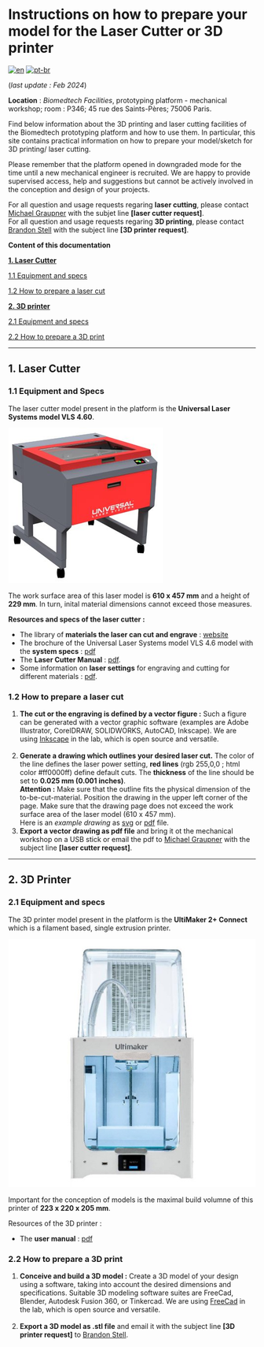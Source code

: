 # Instructions on how to prepare your model for the Laser Cutter or 3D printer

[![en](https://img.shields.io/badge/lang-en-blue.svg)](README.md)
[![pt-br](https://img.shields.io/badge/lang-fr-green.svg)](README.fr.md)

(*last update : Feb 2024*)

**Location** : *Biomedtech Facilities*, prototyping platform - mechanical workshop; room : P346; 45 rue des Saints-Pères; 75006 Paris.

Find below information about the 3D printing and  laser cutting facilities of the Biomedtech prototyping platform and how to use them. In particular, this site contains practical information on how to prepare your model/sketch for 3D printing/ laser cutting. 

Please remember that the platform opened in downgraded mode for the time until a new mechanical engineer is recruited. We are happy to provide supervised access, help and suggestions but cannot be actively involved in the conception and design of your projects. 

For all question and usage requests regaring **laser cutting**, please contact [Michael Graupner](mailto:michael.graupner@u-paris.fr) with the subjet line **[laser cutter request]**. <br>
For all question and usage requests regaring **3D printing**, please contact [Brandon Stell](mailto:brandon.stell@u-paris.fr) with the subject line **[3D printer request]**.

**Content of this documentation**

[**1. Laser Cutter**](#1-laser-cutter)

[1.1 Equipment and specs](#11-equipment-and-specs)

[1.2 How to prepare a laser cut](#12-how-to-prepare-a-laser-cut)

[**2. 3D printer**](#2-3d-printer)

[2.1 Equipment and specs](#21-equipment-and-specs)

[2.2 How to prepare a 3D print](#22-how-to-prepare-a-3d-print)



-----

## 1. Laser Cutter

### 1.1 Equipment and Specs

The laser cutter model present in the platform is the **Universal Laser Systems model VLS 4.60**. 

![Universal Laser Systems model VLS 4.60](misc/laser-img.jpg)

The work surface area of this laser model is  **610 x 457 mm** and a height of **229 mm**. In turn, inital material dimensions cannot exceed those measures. 

**Resources and specs of the laser cutter :** <br> 

* The library of **materials the laser can cut and engrave** :  [website](https://www.ulsinc.com/material/materials-library)
* The brochure of the Universal Laser Systems model VLS 4.6 model with the **system specs** : [pdf](misc/Brochure_ULS_VLS4.60.pdf)
* The **Laser Cutter Manual** : [pdf](misc/VLS460_Laser_Cutter_Manual.pdf). 
* Some information on **laser settings** for engraving and cutting for different materials : [pdf](misc/Universal-Laser-Engraver-Settings-1_13_2020.pdf).  



### 1.2 How to prepare a laser cut

1. **The cut or the engraving is defined by a vector figure :** Such a figure can be generated with a vector graphic software (examples are Adobe Illustrator, CorelDRAW, SOLIDWORKS, AutoCAD, Inkscape). We are using [Inkscape](https://inkscape.org/) in the lab, which is open source and versatile. <br><br>
2. **Generate a drawing which outlines your desired laser cut.** The color of the line defines the laser power setting, **red lines** (rgb 255,0,0 ; html color #ff0000ff) define default cuts. The **thickness** of the line should be set to **0.025 mm (0.001 inches)**. <br> **Attention :** Make sure that the outline fits the physical dimension of the to-be-cut-material. Position the drawing in the upper left corner of the page. Make sure that the drawing page does not exceed the work surface area of the laser model (610 x 457 mm). <br>
   Here is an *example drawing* as [svg](misc/mirrorShape.svg) or [pdf](misc/mirrorShape.pdf) file. 
3. **Export a vector drawing as pdf file** and bring it ot the mechanical workshop on a USB stick or email the pdf to [Michael Graupner](mailto:michael.graupner@u-paris.fr) with the subject line **[laser cutter request]**. 

----

## 2. 3D Printer

### 2.1 Equipment and specs

The 3D printer  model present in the platform is the **UltiMaker 2+ Connect** which is a filament based, single extrusion printer. 

![UltiMaker 2+ Connect](misc/printer-img.png)

Important for the conception of models is the maximal build volumne of this printer of **223 x 220 x 205 mm**. 


Resources of the 3D printer : <br> 

* The **user manual** :  [pdf](misc/EN-Ultimaker_2_Connect-User_manual.pdf)

### 2.2 How to prepare a 3D print

1. **Conceive and build a 3D model :** Create a 3D model of your design using a software, taking into account the desired dimensions and specifications. Suitable 3D modeling software suites are FreeCad, Blender, Autodesk Fusion 360, or Tinkercad. We are using [FreeCad](https://www.freecad.org/) in the lab, which is open source and versatile. <br><br>
2. **Export a 3D model as .stl file** and email it with the subject line **[3D printer request]** to [Brandon Stell](mailto:brandon.stell@u-paris.fr). 


